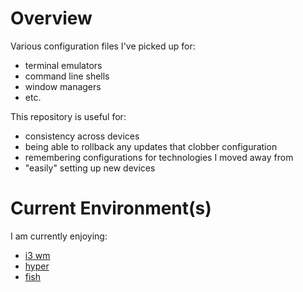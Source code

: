 # Overview
Various configuration files I've picked up for:
* terminal emulators
* command line shells
* window managers
* etc.

This repository is useful for:
* consistency across devices
* being able to rollback any updates that clobber configuration
* remembering configurations for technologies I moved away from
* "easily" setting up new devices

# Current Environment(s)
I am currently enjoying:
* [i3 wm][i3wm]
* [hyper][hyper-terminal]
* [fish][fish-shell]

[i3wm]:           https://i3wm.org/
[hyper-terminal]: https://hyper.is
[fish-shell]:     https://fishshell.com/
